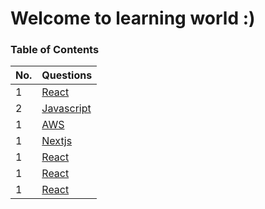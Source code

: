 # Welcome to learning world :)

### Table of Contents

| No. | Questions |
| --- | --------- |
|1  | [React](https://github.com/vikrant-d1/Learn/tree/_vikrant/react) |
|2  | [Javascript](https://github.com/vikrant-d1/Learn/tree/_vikrant/Javascript) |
|1  | [AWS](https://github.com/vikrant-d1/Learn/tree/_vikrant/AWS) |
|1  | [Nextjs](https://github.com/vikrant-d1/Learn/tree/_vikrant/nextjs) |
|1  | [React](https://github.com/vikrant-d1/Learn/tree/_vikrant/react) |
|1  | [React](https://github.com/vikrant-d1/Learn/tree/_vikrant/react) |
|1  | [React](https://github.com/vikrant-d1/Learn/tree/_vikrant/react) |
